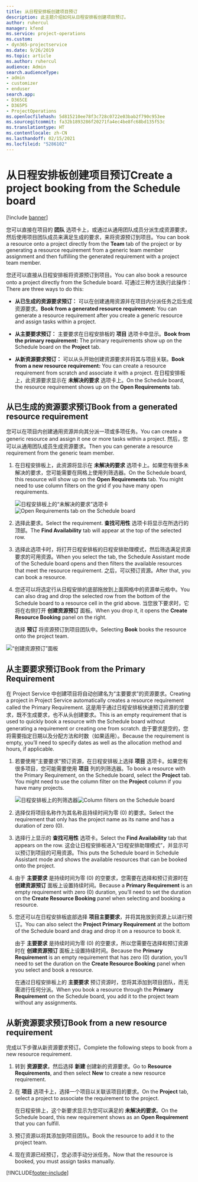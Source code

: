 ```yaml
---
title: 从日程安排板创建项目预订
description: 此主题介绍如何从日程安排板创建项目预订。
author: ruhercul
manager: kfend
ms.service: project-operations
ms.custom:
- dyn365-projectservice
ms.date: 9/26/2019
ms.topic: article
ms.author: ruhercul
audience: Admin
search.audienceType:
- admin
- customizer
- enduser
search.app:
- D365CE
- D365PS
- ProjectOperations
ms.openlocfilehash: 5d815210ee78f3c728c0722e03bab2f790c953ee
ms.sourcegitcommit: fa32b1893286f20271fa4ec4be8fc68bd135f53c
ms.translationtype: HT
ms.contentlocale: zh-CN
ms.lasthandoff: 02/15/2021
ms.locfileid: "5286102"
---
```

# <a name="create-a-project-booking-from-the-schedule-board"></a><span data-ttu-id="b1959-103">从日程安排板创建项目预订</span><span class="sxs-lookup"><span data-stu-id="b1959-103">Create a project booking from the Schedule board</span></span>

[!include [banner](../includes/psa-now-project-operations.md)]

<span data-ttu-id="b1959-104">您可以直接在项目的 **团队** 选项卡上，或通过从通用团队成员分派生成资源要求，然后使用项目团队成员来满足生成的要求，来将资源预订到项目。</span><span class="sxs-lookup"><span data-stu-id="b1959-104">You can book a resource onto a project directly from the **Team** tab of the project or by generating a resource requirement from a generic team member assignment and then fulfilling the generated requirement with a project team member.</span></span>

<span data-ttu-id="b1959-105">您还可以直接从日程安排板将资源预订到项目。</span><span class="sxs-lookup"><span data-stu-id="b1959-105">You can also book a resource onto a project directly from the Schedule board.</span></span> <span data-ttu-id="b1959-106">可通过三种方法执行此操作：</span><span class="sxs-lookup"><span data-stu-id="b1959-106">There are three ways to do this:</span></span>

- <span data-ttu-id="b1959-107">**从已生成的资源要求预订：** 可以在创建通用资源并在项目内分派任务之后生成资源要求。</span><span class="sxs-lookup"><span data-stu-id="b1959-107">**Book from a generated resource requirement:** You can generate a resource requirement after you create a generic resource and assign tasks within a project.</span></span>

- <span data-ttu-id="b1959-108">**从主要要求预订：** 主要要求在日程安排板的 **项目** 选项卡中显示。</span><span class="sxs-lookup"><span data-stu-id="b1959-108">**Book from the primary requirement:** The primary requirements show up on the Schedule board on the **Project** tab.</span></span> 

- <span data-ttu-id="b1959-109">**从新资源要求预订：** 可以从头开始创建资源要求并将其与项目关联。</span><span class="sxs-lookup"><span data-stu-id="b1959-109">**Book from a new resource requirement:** You can create a resource requirement from scratch and associate it with a project.</span></span> <span data-ttu-id="b1959-110">在日程安排板上，此资源要求显示在 **未解决的要求** 选项卡上。</span><span class="sxs-lookup"><span data-stu-id="b1959-110">On the Schedule board, the resource requirement shows up on the **Open Requirements** tab.</span></span>

## <a name="book-from-a-generated-resource-requirement"></a><span data-ttu-id="b1959-111">从已生成的资源要求预订</span><span class="sxs-lookup"><span data-stu-id="b1959-111">Book from a generated resource requirement</span></span>

<span data-ttu-id="b1959-112">您可以在项目内创建通用资源并向其分派一项或多项任务。</span><span class="sxs-lookup"><span data-stu-id="b1959-112">You can create a generic resource and assign it one or more tasks within a project.</span></span> <span data-ttu-id="b1959-113">然后，您可以从通用团队成员生成资源要求。</span><span class="sxs-lookup"><span data-stu-id="b1959-113">Then you can generate a resource requirement from the generic team member.</span></span> 

1.  <span data-ttu-id="b1959-114">在日程安排板上，此资源将显示在 **未解决的要求** 选项卡上。如果您有很多未解决的要求，您可能需要在网格上使用列筛选器。</span><span class="sxs-lookup"><span data-stu-id="b1959-114">On the Schedule board, this resource will show up on the **Open Requirements** tab. You might need to use column filters on the grid if you have many open requirements.</span></span> 

    <span data-ttu-id="b1959-115">![日程安排板上的“未解决的要求”选项卡](media/FAQ-Project-Booking-Schedule-Board-1.png "预订和分派表的屏幕截图")</span><span class="sxs-lookup"><span data-stu-id="b1959-115">![Open Requirements tab on the Schedule board](media/FAQ-Project-Booking-Schedule-Board-1.png "Screenshot of bookings and assignments table")</span></span>

2. <span data-ttu-id="b1959-116">选择此要求。</span><span class="sxs-lookup"><span data-stu-id="b1959-116">Select the requirement.</span></span> <span data-ttu-id="b1959-117">**查找可用性** 选项卡将显示在所选行的顶部。</span><span class="sxs-lookup"><span data-stu-id="b1959-117">The **Find Availability** tab will appear at the top of the selected row.</span></span>
 
3. <span data-ttu-id="b1959-118">选择此选项卡时，将打开日程安排板的日程安排助理模式，然后筛选满足资源要求的可用资源。</span><span class="sxs-lookup"><span data-stu-id="b1959-118">When you select the tab, the Schedule Assistant mode of the Schedule board opens and then filters the available resources that meet the resource requirement.</span></span> <span data-ttu-id="b1959-119">之后，可以预订资源。</span><span class="sxs-lookup"><span data-stu-id="b1959-119">After that, you can book a resource.</span></span>

4. <span data-ttu-id="b1959-120">您还可以将选定行从日程安排的底部拖放到上面网格中的资源单元格中。</span><span class="sxs-lookup"><span data-stu-id="b1959-120">You can also drag and drop the selected row from the bottom of the Schedule board to a resource cell in the grid above.</span></span> <span data-ttu-id="b1959-121">当您放下要求时，它将在右侧打开 **创建资源预订** 面板。</span><span class="sxs-lookup"><span data-stu-id="b1959-121">When you drop it, it opens the **Create Resource Booking** panel on the right.</span></span>

    <span data-ttu-id="b1959-122">选择 **预订** 将资源预订到项目团队中。</span><span class="sxs-lookup"><span data-stu-id="b1959-122">Selecting **Book** books the resource onto the project team.</span></span>

![“创建资源预订”面板](media/FAQ-Project-Booking-Schedule-Board-6.png "")
 

## <a name="book-from-the-primary-requirement"></a><span data-ttu-id="b1959-124">从主要要求预订</span><span class="sxs-lookup"><span data-stu-id="b1959-124">Book from the Primary Requirement</span></span>

<span data-ttu-id="b1959-125">在 Project Service 中创建项目将自动创建名为“主要要求”的资源要求。</span><span class="sxs-lookup"><span data-stu-id="b1959-125">Creating a project in Project Service automatically creates a resource requirement called the Primary Requirement.</span></span> <span data-ttu-id="b1959-126">这是用于通过日程安排板快速预订资源的空要求，既不生成要求，也不从头创建要求。</span><span class="sxs-lookup"><span data-stu-id="b1959-126">This is an empty requirement that is used to quickly book a resource with the Schedule board without generating a requirement or creating one from scratch.</span></span> <span data-ttu-id="b1959-127">由于要求是空的，您将需要指定日期以及分配方法和时数（如果适用）。</span><span class="sxs-lookup"><span data-stu-id="b1959-127">Because the requirement is empty, you’ll need to specify dates as well as the allocation method and hours, if applicable.</span></span> 

1. <span data-ttu-id="b1959-128">若要使用“主要要求”预订资源，在日程安排板上选择 **项目** 选项卡。如果您有很多项目，您可能需要使用 **项目** 列的列筛选器。</span><span class="sxs-lookup"><span data-stu-id="b1959-128">To book a resource with the Primary Requirement, on the Schedule board, select the **Project** tab. You might need to use the column filter on the **Project** column if you have many projects.</span></span>

   <span data-ttu-id="b1959-129">![日程安排板上的列筛选器](media/FAQ-Project-Booking-Schedule-Board-2.png "预订和分派表的屏幕截图")</span><span class="sxs-lookup"><span data-stu-id="b1959-129">![Column filters on the Schedule board](media/FAQ-Project-Booking-Schedule-Board-2.png "Screenshot of bookings and assignments table")</span></span>

2. <span data-ttu-id="b1959-130">选择仅将项目名称作为其名称且持续时间为零 (0) 的要求。</span><span class="sxs-lookup"><span data-stu-id="b1959-130">Select the requirement that only has the project name as its name and has a duration of zero (0).</span></span>

3. <span data-ttu-id="b1959-131">选择行上显示的 **查找可用性** 选项卡。</span><span class="sxs-lookup"><span data-stu-id="b1959-131">Select the **Find Availability** tab that appears on the row.</span></span> <span data-ttu-id="b1959-132">这会让日程安排板进入“日程安排助理模式”，并显示可以预订到项目的可用资源。</span><span class="sxs-lookup"><span data-stu-id="b1959-132">This puts the Schedule board in Schedule Assistant mode and shows the available resources that can be booked onto the project.</span></span>

4. <span data-ttu-id="b1959-133">由于 **主要要求** 是持续时间为零 (0) 的空要求，您需要在选择和预订资源时在 **创建资源预订** 面板上设置持续时间。</span><span class="sxs-lookup"><span data-stu-id="b1959-133">Because a **Primary Requirement** is an empty requirement with zero (0) duration, you’ll need to set the duration on the **Create Resource Booking** panel when selecting and booking a resource.</span></span>

5. <span data-ttu-id="b1959-134">您还可以在日程安排板底部选择 **项目主要要求**，并将其拖放到资源上以进行预订。</span><span class="sxs-lookup"><span data-stu-id="b1959-134">You can also select the **Project Primary Requirement** at the bottom of the Schedule board and drag and drop it on a resource to book it.</span></span>
 
    <span data-ttu-id="b1959-135">由于 **主要要求** 是持续时间为零 (0) 的空要求，所以您需要在选择和预订资源时在 **创建资源预订** 面板上设置持续时间。</span><span class="sxs-lookup"><span data-stu-id="b1959-135">Because the **Primary Requirement** is an empty requirement that has zero (0) duration, you’ll need to set the duration on the **Create Resource Booking** panel when you select and book a resource.</span></span>
 
    <span data-ttu-id="b1959-136">在通过日程安排板上的 **主要要求** 预订资源时，您将其添加到项目团队，而无需进行任何分派。</span><span class="sxs-lookup"><span data-stu-id="b1959-136">When you book a resource through the **Primary Requirement** on the Schedule board, you add it to the project team without any assignments.</span></span>
 
## <a name="book-from-a-new-resource-requirement"></a><span data-ttu-id="b1959-137">从新资源要求预订</span><span class="sxs-lookup"><span data-stu-id="b1959-137">Book from a new resource requirement</span></span>
<span data-ttu-id="b1959-138">完成以下步骤从新资源要求预订。</span><span class="sxs-lookup"><span data-stu-id="b1959-138">Complete the following steps to book from a new resource requirement.</span></span> 

1. <span data-ttu-id="b1959-139">转到 **资源要求**，然后选择 **新建** 创建新的资源要求。</span><span class="sxs-lookup"><span data-stu-id="b1959-139">Go to **Resource Requirements**, and then select **New** to create a new resource requirement.</span></span>

2. <span data-ttu-id="b1959-140">在 **项目** 选项卡上，选择一个项目以关联该项目的要求。</span><span class="sxs-lookup"><span data-stu-id="b1959-140">On the **Project** tab, select a project to associate the requirement to the project.</span></span>
 
    <span data-ttu-id="b1959-141">在日程安排上，这个新要求显示为您可以满足的 **未解决的要求**。</span><span class="sxs-lookup"><span data-stu-id="b1959-141">On the Schedule board, this new requirement shows as an **Open Requirement** that you can fulfill.</span></span>

3. <span data-ttu-id="b1959-142">预订资源以将其添加到项目团队。</span><span class="sxs-lookup"><span data-stu-id="b1959-142">Book the resource to add it to the project team.</span></span>

4. <span data-ttu-id="b1959-143">现在资源已经预订，您必须手动分派任务。</span><span class="sxs-lookup"><span data-stu-id="b1959-143">Now that the resource is booked, you must assign tasks manually.</span></span>



[!INCLUDE[footer-include](../includes/footer-banner.md)]